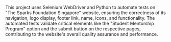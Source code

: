 This project uses Selenium WebDriver and Python to automate tests on "The Sparks Foundation Singapore" website, ensuring the correctness of its navigation, logo display, footer link, name, icons, and functionality. The automated tests validate critical elements like the "Student Mentorship Program" option and the submit button on the respective pages, contributing to the website's overall quality assurance and performance.
